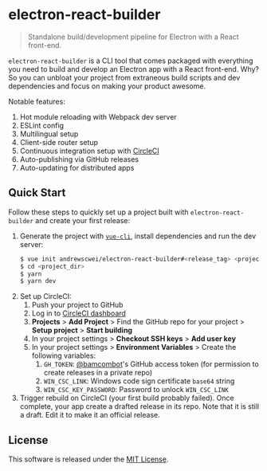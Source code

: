 # electron-react-builder

> Standalone build/development pipeline for Electron with a React front-end.

`electron-react-builder` is a CLI tool that comes packaged with everything you need to build and develop an Electron app with a React front-end. Why? So you can unbloat your project from extraneous build scripts and dev dependencies and focus on making your product awesome.

Notable features:

1. Hot module reloading with Webpack dev server
2. ESLint config
3. Multilingual setup
4. Client-side router setup
5. Continuous integration setup with [CircleCI](https://circleci.com)
6. Auto-publishing via GitHub releases
7. Auto-updating for distributed apps

## Quick Start

Follow these steps to quickly set up a project built with `electron-react-builder` and create your first release:

1. Generate the project with [`vue-cli`](https://github.com/vuejs/vue-cli), install dependencies and run the dev server:
    ```sh
    $ vue init andrewscwei/electron-react-builder#<release_tag> <project_dir> --clone
    $ cd <project_dir>
    $ yarn
    $ yarn dev
    ```
2. Set up CircleCI:
    1. Push your project to GitHub
    2. Log in to [CircleCI dashboard](https://circleci.com)
    3. **Projects** > **Add Project** > Find the GitHub repo for your project > **Setup project** > **Start building**
    4. In your project settings > **Checkout SSH keys** > **Add user key**
    5. In your project settings > **Environment Variables** > Create the following variables:
        1. `GH_TOKEN`: [@bamcombot](https://github.com/bamcombot)'s GitHub access token (for permission to create releases in a private repo)
        2. `WIN_CSC_LINK`: Windows code sign certificate `base64` string
        3. `WIN_CSC_KEY_PASSWORD`: Password to unlock `WIN_CSC_LINK`
3. Trigger rebuild on CircleCI (your first build probably failed). Once complete, your app create a drafted release in its repo. Note that it is still a draft. Edit it to make it an official release.

## License

This software is released under the [MIT License](http://opensource.org/licenses/MIT).
